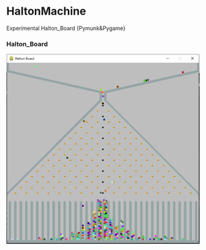 # HaltonMachine
 Experimental Halton_Board  {Pymunk&Pygame}

### Halton_Board
![board](screen/halton_board.jpg "halton_board")
